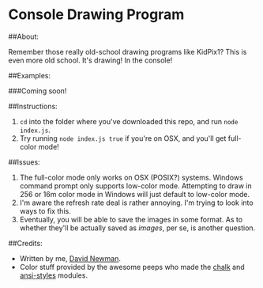 # Console Drawing Program

##About:

Remember those really old-school drawing programs like KidPix1? This is even more old school. It's drawing! In the console!


##Examples:

###Coming soon!

##Instructions:
 1. `cd` into the folder where you've downloaded this repo, and run `node index.js`.
 2. Try running `node index.js true` if you're on OSX, and you'll get full-color mode!

##Issues:
 1. The full-color mode only works on OSX (POSIX?) systems. Windows command prompt only supports low-color mode. Attempting to draw in 256 or 16m color mode in Windows will just default to low-color mode. 
 2. I'm aware the refresh rate deal is rather annoying. I'm trying to look into ways to fix this.
 3. Eventually, you will be able to save the images in some format. As to whether they'll be actually saved as *images*, per se, is another question.

##Credits:
 - Written by me, [David Newman](https://github.com/Newms34).
 - Color stuff provided by the awesome peeps who made the [chalk](https://github.com/chalk/chalk) and [ansi-styles](https://github.com/chalk/ansi-styles/) modules.
